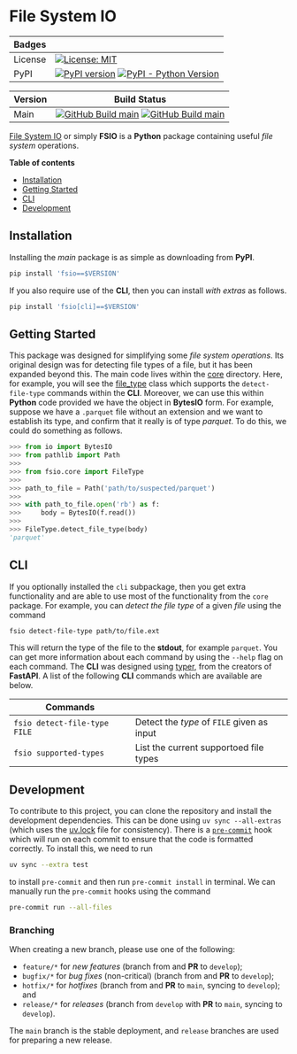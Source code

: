 # File System IO

| Badges     |                                                                                                                                                                                                 |
|------------|-------------------------------------------------------------------------------------------------------------------------------------------------------------------------------------------------|
| License    | [![License: MIT](https://img.shields.io/badge/License-MIT-yellow.svg)](https://opensource.org/licenses/MIT)                                                                                     |
| PyPI       | [![PyPI version](https://badge.fury.io/py/fsio.svg)](https://badge.fury.io/py/fsio) [![PyPI - Python Version](https://img.shields.io/pypi/pyversions/fsio.svg)](https://pypi.org/project/fsio/) |

| Version | Build Status                                                                                                                                                                                                                                                                                                                         |
|---------|--------------------------------------------------------------------------------------------------------------------------------------------------------------------------------------------------------------------------------------------------------------------------------------------------------------------------------------|
| Main    | [![GitHub Build main](https://github.com/collier-p-charlie/fsio/actions/workflows/run-tests.yaml/badge.svg)](https://github.com/collier-p-charlie/fsio/actions) [![GitHub Build main](https://github.com/collier-p-charlie/fsio/actions/workflows/python-publish.yaml/badge.svg)](https://github.com/collier-p-charlie/fsio/actions) |


[File System IO]() or simply **FSIO** is a **Python** package containing useful _file system_ operations.


**Table of contents**

- [Installation](#installation)
- [Getting Started](#getting-started)
- [CLI](#cli)
- [Development](#development)


## Installation

Installing the _main_ package is as simple as downloading from **PyPI**.

```python
pip install 'fsio==$VERSION'
```

If you also require use of the **CLI**, then you can install _with extras_ as follows.

```python
pip install 'fsio[cli]==$VERSION'
```


## Getting Started

This package was designed for simplifying some _file system operations_.
Its original design was for detecting file types of a file, but it has been expanded beyond this.
The main code lives within the [core](src/fsio/core) directory. Here, for example, you will see the
[file_type](src/fsio/core/file_type.py) class which supports the `detect-file-type` commands within the **CLI**.
Moreover, we can use this within **Python** code provided we have the object in **BytesIO** form.
For example, suppose we have a `.parquet` file without an extension and we want to establish its type,
and confirm that it really is of type _parquet_. To do this, we could do something as follows.

```python
>>> from io import BytesIO
>>> from pathlib import Path
>>>
>>> from fsio.core import FileType
>>>
>>> path_to_file = Path('path/to/suspected/parquet')
>>>
>>> with path_to_file.open('rb') as f:
>>>     body = BytesIO(f.read())
>>>
>>> FileType.detect_file_type(body)
'parquet'
```

## CLI

If you optionally installed the `cli` subpackage, then you get extra functionality and are able to use most of the
functionality from the `core` package. For example, you can _detect the file type_ of a given _file_ using the command

```shell
fsio detect-file-type path/to/file.ext
```

This will return the type of the file to the **stdout**, for example `parquet`.
You can get more information about each command by using the `--help` flag on each command.
The **CLI** was designed using [typer](https://typer.tiangolo.com), from the creators of **FastAPI**.
A list of the following **CLI** commands which are available are below.

| Commands                     |                                            |
|------------------------------|--------------------------------------------|
| `fsio detect-file-type FILE` | Detect the _type_ of `FILE` given as input |
| `fsio supported-types`       | List the current supportoed file types     |


## Development

To contribute to this project, you can clone the repository and install the development dependencies.
This can be done using `uv sync --all-extras` (which uses the [uv.lock](uv.lock) file for consistency).
There is a [`pre-commit`](https://pre-commit.com/) hook which will run on each commit to ensure that the code is formatted correctly.
To install this, we need to run

```bash
uv sync --extra test
```

to install `pre-commit` and then run `pre-commit install` in terminal.
We can manually run the `pre-commit` hooks using the command

```bash
pre-commit run --all-files
```

### Branching

When creating a new branch, please use one of the following:

- `feature/*` for _new features_ (branch from and **PR** to `develop`);
- `bugfix/*` for _bug fixes_ (non-critical) (branch from and **PR** to `develop`);
- `hotfix/*` for _hotfixes_ (branch from and **PR** to `main`, syncing to `develop`); and
- `release/*` for _releases_ (branch from `develop` with **PR** to `main`, syncing to `develop`).

The `main` branch is the stable deployment, and `release` branches are used for preparing a new release.
